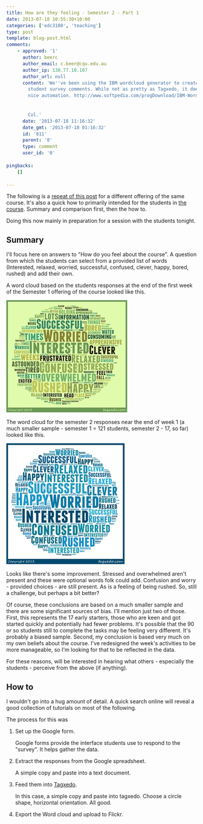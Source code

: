 ```yaml
---
title: How are they feeling - Semester 2 - Part 1
date: 2013-07-18 10:55:30+10:00
categories: ['edc3100', 'teaching']
type: post
template: blog-post.html
comments:
    - approved: '1'
      author: beerc
      author_email: c.beer@cqu.edu.au
      author_ip: 138.77.10.107
      author_url: null
      content: 'We''ve been using the IBM wordcloud generator to create wordclouds from
        student survey comments. While not as pretty as Tagxedo, it does allow for some
        nice automation. http://www.softpedia.com/progDownload/IBM-Word-Cloud-Generator-Download-160283.html
    
    
        Col.'
      date: '2013-07-18 11:16:32'
      date_gmt: '2013-07-18 01:16:32'
      id: '811'
      parent: '0'
      type: comment
      user_id: '0'
    
pingbacks:
    []
    
---
```

The following is a [repeat of this post](/blog2/2013/03/04/how-are-they-going/) for a different offering of the same course. It's also a quick how to primarily intended for the students in [the course](http://www.usq.edu.au/course/specification/2013/EDC3100-S1-2013-WEB-TWMBA.html). Summary and comparison first, then the how to.

Doing this now mainly in preparation for a session with the students tonight.

## Summary

I'll focus here on answers to "How do you feel about the course". A question from which the students can select from a provided list of words (Interested, relaxed, worried, successful, confused, clever, happy, bored, rushed) and add their own.

A word cloud based on the students responses at the end of the first week of the Semester 1 offering of the course looked like this.

[![How are you feeling?](images/8527093238_fb05465cbe_n.jpg)](http://www.flickr.com/photos/david_jones/8527093238/ "How are you feeling? by David T Jones, on Flickr")

The word cloud for the semester 2 responses near the end of week 1 (a much smaller sample - semester 1 = 121 students, semester 2 - 17, so far) looked like this.

[![Feeling - EDC3100 Semester 2, Week 1](images/9309343691_8ef0e2517a_n.jpg)](http://www.flickr.com/photos/david_jones/9309343691/ "Feeling - EDC3100 Semester 2, Week 1 by David T Jones, on Flickr")

Looks like there's some improvement. Stressed and overwhelmed aren't present and these were optional words folk could add. Confusion and worry - provided choices - are still present. As is a feeling of being rushed. So, still a challenge, but perhaps a bit better?

Of course, these conclusions are based on a much smaller sample and there are some significant sources of bias. I'll mention just two of those. First, this represents the 17 early starters, those who are keen and got started quickly and potentially had fewer problems. It's possible that the 90 or so students still to complete the tasks may be feeling very different. It's probably a biased sample. Second, my conclusion is based very much on my own beliefs about the course. I've redesigned the week's activities to be more manageable, so I'm looking for that to be reflected in the data.

For these reasons, will be interested in hearing what others - especially the students - perceive from the above (if anything).

## How to

I wouldn't go into a hug amount of detail. A quick search online will reveal a good collection of tutorials on most of the following.

The process for this was

1. Set up the Google form.
    
    Google forms provide the interface students use to respond to the "survey". It helps gather the data.
    
2. Extract the responses from the Google spreadsheet.
    
    A simple copy and paste into a text document.
    
3. Feed them into [Tagxedo](http://tagxedo.com/).
    
    In this case, a simple copy and paste into tagxedo. Choose a circle shape, horizontal orientation. All good.
    
4. Export the Word cloud and upload to Flickr.